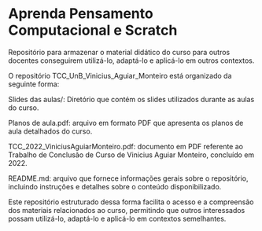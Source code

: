 # Aprenda Pensamento Computacional e Scratch

Repositório para armazenar o material didático do curso para outros docentes conseguirem utilizá-lo, adaptá-lo e aplicá-lo em outros contextos.

O repositório TCC_UnB_Vinicius_Aguiar_Monteiro está organizado da seguinte forma:

Slides das aulas/: Diretório que contém os slides utilizados durante as aulas do curso.

Planos de aula.pdf: arquivo em formato PDF que apresenta os planos de aula detalhados do curso.

TCC_2022_ViniciusAguiarMonteiro.pdf: documento em PDF referente ao Trabalho de Conclusão de Curso de Vinicius Aguiar Monteiro, concluído em 2022.

README.md: arquivo que fornece informações gerais sobre o repositório, incluindo instruções e detalhes sobre o conteúdo disponibilizado.

Este repositório estruturado dessa forma facilita o acesso e a compreensão dos materiais relacionados ao curso, permitindo que outros interessados possam utilizá-lo, adaptá-lo e aplicá-lo em contextos semelhantes.
